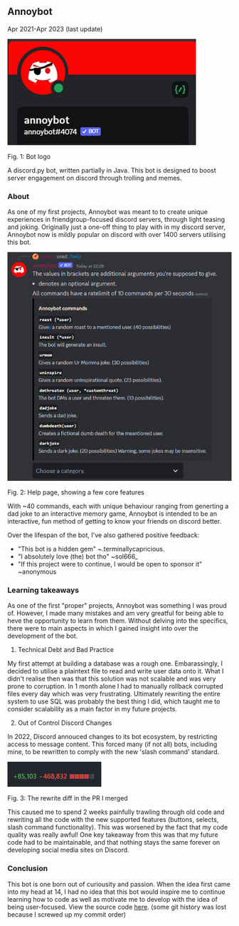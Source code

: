 ## Annoybot

Apr 2021-Apr 2023 (last update)

![Annoybot cover](./images/annoybotcover.png)

Fig. 1: Bot logo

A discord.py bot, written partially in Java. This bot is designed to boost server engagement on discord through trolling and memes.

### About

As one of my first projects, Annoybot was meant to to create unique experiences in friendgroup-focused discord servers, through light teasing and joking. Originally just a one-off thing to play with in my discord server, Annoybot now is mildly popular on discord with over 1400 servers utilising this bot.

![Annoybot help page](./images/annoybothelp.png)

Fig. 2: Help page, showing a few core features 

With ~40 commands, each with unique behaviour ranging from generting a dad joke to an interactive memory game, Annoybot is intended to be an interactive, fun method of getting to know your friends on discord better. 

Over the lifespan of the bot, I've also gathered positive feedback:
- "This bot is a hidden gem" ~.terminallycapricious. 
- "I absolutely love (the) bot tho" ~sol666_
- "If this project were to continue, I would be open to sponsor it" ~anonymous

### Learning takeaways

As one of the first "proper" projects, Annoybot was something I was proud of. However, I made many mistakes and am very greatful for being able to heve the opportunity to learn from them. Without delving into the specifics, there were to main aspects in which I gained insight into over the development of the bot.

1. Technical Debt and Bad Practice

My first attempt at building a database was a rough one. Embarassingly, I decided to utilise a plaintext file to read and write user data onto it. What I didn't realise then was that this solution was not scalable and was very prone to corruption. In 1 month alone I had to manually rollback corrupted files every day which was very frustrating. Ultimately rewriting the entire system to use SQL was probably the best thing I did, which taught me to consider scalability as a main factor in my future projects.

2. Out of Control Discord Changes

In 2022, Discord annouced changes to its bot ecosystem, by restricting access to message content. This forced many (if not all) bots, including mine, to be rewritten to comply with the new 'slash command' standard.

![Annoybot rewrite diff](./images/annoybotrewritediff.png)

Fig. 3: The rewrite diff in the PR I merged

This caused me to spend 2 weeks painfully trawling through old code and rewriting all the code with the new supported features (buttons, selects, slash command functionality). This was worsened by the fact that my code quality was really awful! One key takeaway from this was that my future code had to be maintainable, and that nothing stays the same forever on developing social media sites on Discord.


### Conclusion
This bot is one born out of curiousity and passion. When the idea first came into my head at 14, I had no idea that this bot would inspire me to continue learning how to code as well as motivate me to develop with the idea of being user-focused. View the source code [here](https://github.com/SebassNoob/bot). (some git history was lost because I screwed up my commit order)

